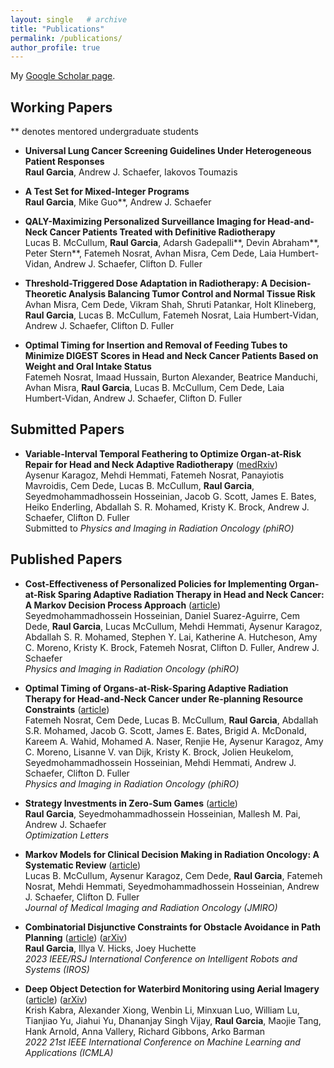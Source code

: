 ```yaml
---
layout: single   # archive
title: "Publications"
permalink: /publications/
author_profile: true
---
```


<!-- {% if author.googlescholar %}
  You can also find my articles on <u><a href="{{author.googlescholar}}">my Google Scholar profile</a>.</u>
{% endif %}

{% include base_path %}

{% for post in site.publications reversed %}
  {% include archive-single.html %}
{% endfor %} -->


My [Google Scholar page](https://scholar.google.com/citations?user=zEP4GUoAAAAJ&hl=en).

<!-- Preprints from 2015 and after are also available on [arXiv](https://arxiv.org/a/chan_j_3.html). -->

## Working Papers

\*\* denotes mentored undergraduate students

* **Universal Lung Cancer Screening Guidelines Under Heterogeneous Patient Responses** <br />
  **Raul Garcia**, Andrew J. Schaefer, Iakovos Toumazis

* **A Test Set for Mixed-Integer Programs** <br />
  **Raul Garcia**, Mike Guo\*\*, Andrew J. Schaefer

* **QALY-Maximizing Personalized Surveillance Imaging for Head-and-Neck Cancer Patients Treated with Definitive Radiotherapy** <br />
  Lucas B. McCullum, **Raul Garcia**, Adarsh Gadepalli\*\*, Devin Abraham\*\*, Peter Stern\*\*, Fatemeh Nosrat, Avhan Misra, Cem Dede, Laia Humbert-Vidan, Andrew J. Schaefer, Clifton D. Fuller

* **Threshold-Triggered Dose Adaptation in Radiotherapy: A Decision-Theoretic Analysis Balancing Tumor Control and Normal Tissue Risk** <br />
  Avhan Misra, Cem Dede, Vikram Shah, Shruti Patankar, Holt Klineberg, **Raul Garcia**, Lucas B. McCullum, Fatemeh Nosrat, Laia Humbert-Vidan, Andrew J. Schaefer, Clifton D. Fuller

* **Optimal Timing for Insertion and Removal of Feeding Tubes to Minimize DIGEST Scores in Head and Neck Cancer Patients Based on Weight and Oral Intake Status** <br />
  Fatemeh Nosrat, Imaad Hussain, Burton Alexander, Beatrice Manduchi, Avhan Misra, **Raul Garcia**, Lucas B. McCullum, Cem Dede, Laia Humbert-Vidan, Andrew J. Schaefer, Clifton D. Fuller

## Submitted Papers

* **Variable-Interval Temporal Feathering to Optimize Organ-at-Risk Repair for Head and Neck Adaptive Radiotherapy** ([medRxiv](https://doi.org/10.1101/2024.11.07.24316948)) <br />
  Aysenur Karagoz, Mehdi Hemmati, Fatemeh Nosrat, Panayiotis Mavroidis, Cem Dede, Lucas B. McCullum, **Raul Garcia**, Seyedmohammadhossein Hosseinian, Jacob G. Scott, James E. Bates, Heiko Enderling, Abdallah S. R. Mohamed, Kristy K. Brock, Andrew J. Schaefer, Clifton D. Fuller <br />
  Submitted to _Physics and Imaging in Radiation Oncology (phiRO)_

## Published Papers

* **Cost-Effectiveness of Personalized Policies for Implementing Organ-at-Risk Sparing Adaptive Radiation Therapy in Head and Neck Cancer: A Markov Decision Process Approach** ([article](https://doi.org/10.1016/j.phro.2025.100772)) <br />
  Seyedmohammadhossein Hosseinian, Daniel Suarez-Aguirre, Cem Dede, **Raul Garcia**, Lucas McCullum, Mehdi Hemmati, Aysenur Karagoz, Abdallah S. R. Mohamed, Stephen Y. Lai, Katherine A. Hutcheson, Amy C. Moreno, Kristy K. Brock, Fatemeh Nosrat, Clifton D. Fuller, Andrew J. Schaefer <br />
  _Physics and Imaging in Radiation Oncology (phiRO)_

* **Optimal Timing of Organs-at-Risk-Sparing Adaptive Radiation Therapy for Head-and-Neck Cancer under Re-planning Resource Constraints** ([article](https://doi.org/10.1016/j.phro.2025.100715)) <br />
  Fatemeh Nosrat, Cem Dede, Lucas B. McCullum, **Raul Garcia**, Abdallah S.R. Mohamed, Jacob G. Scott, James E. Bates, Brigid A. McDonald, Kareem A. Wahid, Mohamed A. Naser, Renjie He, Aysenur Karagoz, Amy C. Moreno, Lisanne V. van Dijk, Kristy K. Brock, Jolien Heukelom, Seyedmohammadhossein Hosseinian, Mehdi Hemmati, Andrew J. Schaefer, Clifton D. Fuller <br />
  _Physics and Imaging in Radiation Oncology (phiRO)_

* **Strategy Investments in Zero-Sum Games** ([article](https://link.springer.com/article/10.1007/s11590-024-02130-z)) <br />
  **Raul Garcia**, Seyedmohammadhossein Hosseinian, Mallesh M. Pai, Andrew J. Schaefer <br />
  _Optimization Letters_

* **Markov Models for Clinical Decision Making in Radiation Oncology: A Systematic Review** ([article](https://onlinelibrary.wiley.com/doi/10.1111/1754-9485.13656)) <br />
  Lucas B. McCullum, Aysenur Karagoz, Cem Dede, **Raul Garcia**, Fatemeh Nosrat, Mehdi Hemmati, Seyedmohammadhossein Hosseinian, Andrew J. Schaefer, Clifton D. Fuller <br />
  _Journal of Medical Imaging and Radiation Oncology (JMIRO)_

* **Combinatorial Disjunctive Constraints for Obstacle Avoidance in Path Planning** ([article](https://ieeexplore.ieee.org/abstract/document/10342117)) ([arXiv](https://arxiv.org/abs/2312.02016))  <br />
  **Raul Garcia**, Illya V. Hicks, Joey Huchette  <br />
  _2023 IEEE/RSJ International Conference on Intelligent Robots and Systems (IROS)_

* **Deep Object Detection for Waterbird Monitoring using Aerial Imagery** ([article](https://ieeexplore.ieee.org/document/10069986)) ([arXiv](https://arxiv.org/abs/2210.04868))  <br />
  Krish Kabra, Alexander Xiong, Wenbin Li, Minxuan Luo, William Lu, Tianjiao Yu, Jiahui Yu, Dhananjay Singh Vijay, **Raul Garcia**, Maojie Tang, Hank Arnold, Anna Vallery, Richard Gibbons, Arko Barman  <br />
  _2022 21st IEEE International Conference on Machine Learning and Applications (ICMLA)_

